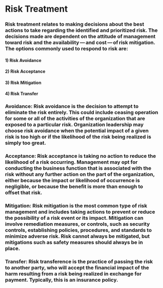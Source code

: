 # Risk Treatment

### Risk treatment relates to making decisions about the best actions to take regarding the identified and prioritized risk. The decisions made are dependent on the attitude of management toward risk and the availability — and cost — of risk mitigation. The options commonly used to respond to risk are:

#### 1) Risk Avoidance

#### 2) Risk Acceptance

#### 3) Risk Mitigation

#### 4) Risk Transfer

### Avoidance: Risk avoidance is the decision to attempt to eliminate the risk entirely. This could include ceasing operation for some or all of the activities of the organization that are exposed to a particular risk. Organization leadership may choose risk avoidance when the potential impact of a given risk is too high or if the likelihood of the risk being realized is simply too great.

### Acceptance: Risk acceptance is taking no action to reduce the likelihood of a risk occurring. Management may opt for conducting the business function that is associated with the risk without any further action on the part of the organization, either because the impact or likelihood of occurrence is negligible, or because the benefit is more than enough to offset that risk.

### Mitigation: Risk mitigation is the most common type of risk management and includes taking actions to prevent or reduce the possibility of a risk event or its impact. Mitigation can involve remediation measures, or controls, such as security controls, establishing policies, procedures, and standards to minimize adverse risk. Risk cannot always be mitigated, but mitigations such as safety measures should always be in place.

### Transfer: Risk transference is the practice of passing the risk to another party, who will accept the financial impact of the harm resulting from a risk being realized in exchange for payment. Typically, this is an insurance policy.
